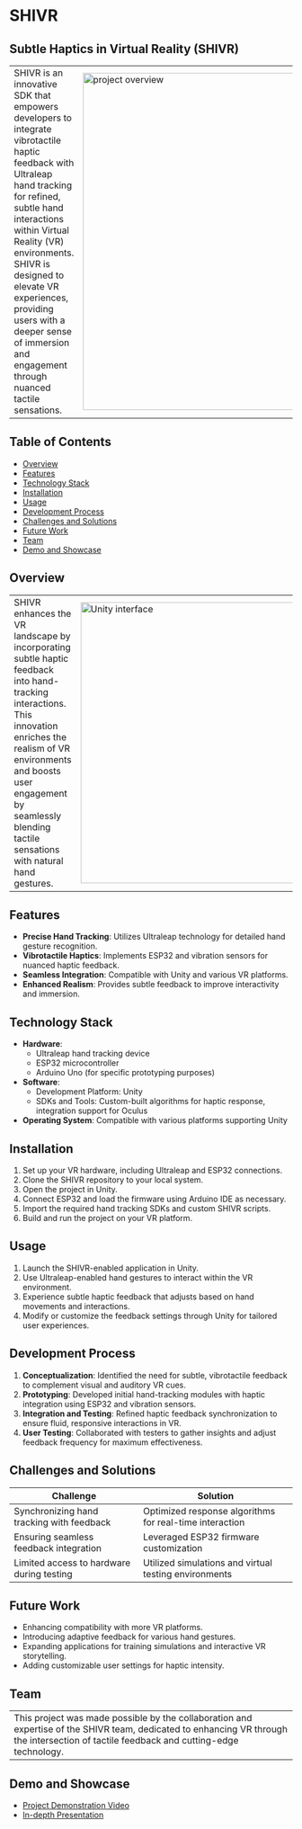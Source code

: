 # SHIVR

## Subtle Haptics in Virtual Reality (SHIVR)

<table>
  <tr>
    <td>
      SHIVR is an innovative SDK that empowers developers to integrate vibrotactile haptic feedback with Ultraleap hand tracking for refined, subtle hand interactions within Virtual Reality (VR) environments. SHIVR is designed to elevate VR experiences, providing users with a deeper sense of immersion and engagement through nuanced tactile sensations.
    </td>
    <td>
      <img src="https://github.com/leonkoech/SHIVR-Hardware/assets/39020723/e920845b-a6e6-4082-a98e-5a6693d505b5" alt="project overview" width="600px">
    </td>
  </tr>
</table>

## Table of Contents

- [Overview](#overview)
- [Features](#features)
- [Technology Stack](#technology-stack)
- [Installation](#installation)
- [Usage](#usage)
- [Development Process](#development-process)
- [Challenges and Solutions](#challenges-and-solutions)
- [Future Work](#future-work)
- [Team](#team)
- [Demo and Showcase](#demo-and-showcase)

## Overview

<table>
  <tr>
    <td>
      SHIVR enhances the VR landscape by incorporating subtle haptic feedback into hand-tracking interactions. This innovation enriches the realism of VR environments and boosts user engagement by seamlessly blending tactile sensations with natural hand gestures.
    </td>
    <td>
      <img src="https://github.com/leonkoech/SHIVR-SDK/assets/39020723/e149a019-6ff6-4d39-8f8d-32ad64bebecd" alt="Unity interface" width="500px">
    </td>
  </tr>
</table>

## Features

- **Precise Hand Tracking**: Utilizes Ultraleap technology for detailed hand gesture recognition.
- **Vibrotactile Haptics**: Implements ESP32 and vibration sensors for nuanced haptic feedback.
- **Seamless Integration**: Compatible with Unity and various VR platforms.
- **Enhanced Realism**: Provides subtle feedback to improve interactivity and immersion.

## Technology Stack

- **Hardware**:
  - Ultraleap hand tracking device
  - ESP32 microcontroller
  - Arduino Uno (for specific prototyping purposes)
- **Software**:
  - Development Platform: Unity
  - SDKs and Tools: Custom-built algorithms for haptic response, integration support for Oculus
- **Operating System**: Compatible with various platforms supporting Unity

## Installation

1. Set up your VR hardware, including Ultraleap and ESP32 connections.
2. Clone the SHIVR repository to your local system.
3. Open the project in Unity.
4. Connect ESP32 and load the firmware using Arduino IDE as necessary.
5. Import the required hand tracking SDKs and custom SHIVR scripts.
6. Build and run the project on your VR platform.

## Usage

1. Launch the SHIVR-enabled application in Unity.
2. Use Ultraleap-enabled hand gestures to interact within the VR environment.
3. Experience subtle haptic feedback that adjusts based on hand movements and interactions.
4. Modify or customize the feedback settings through Unity for tailored user experiences.

## Development Process

1. **Conceptualization**: Identified the need for subtle, vibrotactile feedback to complement visual and auditory VR cues.
2. **Prototyping**: Developed initial hand-tracking modules with haptic integration using ESP32 and vibration sensors.
3. **Integration and Testing**: Refined haptic feedback synchronization to ensure fluid, responsive interactions in VR.
4. **User Testing**: Collaborated with testers to gather insights and adjust feedback frequency for maximum effectiveness.

## Challenges and Solutions

| Challenge | Solution |
|-----------|----------|
| Synchronizing hand tracking with feedback | Optimized response algorithms for real-time interaction |
| Ensuring seamless feedback integration | Leveraged ESP32 firmware customization |
| Limited access to hardware during testing | Utilized simulations and virtual testing environments |

## Future Work

- Enhancing compatibility with more VR platforms.
- Introducing adaptive feedback for various hand gestures.
- Expanding applications for training simulations and interactive VR storytelling.
- Adding customizable user settings for haptic intensity.

## Team

<table>
  <tr>
    <td>
      This project was made possible by the collaboration and expertise of the SHIVR team, dedicated to enhancing VR through the intersection of tactile feedback and cutting-edge technology.
    </td>
  </tr>
</table>

## Demo and Showcase

- [Project Demonstration Video](https://photos.app.goo.gl/2GCe3nBR772Doe9V9)
- [In-depth Presentation](https://youtu.be/4b5lR5_ubpw)
